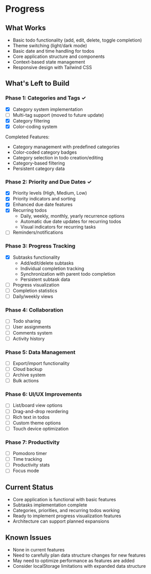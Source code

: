 # Progress

## What Works
- Basic todo functionality (add, edit, delete, toggle completion)
- Theme switching (light/dark mode)
- Basic date and time handling for todos
- Core application structure and components
- Context-based state management
- Responsive design with Tailwind CSS

## What's Left to Build

### Phase 1: Categories and Tags ✓
- [x] Category system implementation
- [ ] Multi-tag support (moved to future update)
- [x] Category filtering
- [x] Color-coding system

Completed Features:
- Category management with predefined categories
- Color-coded category badges
- Category selection in todo creation/editing
- Category-based filtering
- Persistent category data

### Phase 2: Priority and Due Dates ✓
- [x] Priority levels (High, Medium, Low)
- [x] Priority indicators and sorting
- [x] Enhanced due date features
- [x] Recurring todos
  - Daily, weekly, monthly, yearly recurrence options
  - Automatic due date updates for recurring todos
  - Visual indicators for recurring tasks
- [ ] Reminders/notifications

### Phase 3: Progress Tracking
- [x] Subtasks functionality
  - Add/edit/delete subtasks
  - Individual completion tracking
  - Synchronization with parent todo completion
  - Persistent subtask data
- [ ] Progress visualization
- [ ] Completion statistics
- [ ] Daily/weekly views

### Phase 4: Collaboration
- [ ] Todo sharing
- [ ] User assignments
- [ ] Comments system
- [ ] Activity history

### Phase 5: Data Management
- [ ] Export/import functionality
- [ ] Cloud backup
- [ ] Archive system
- [ ] Bulk actions

### Phase 6: UI/UX Improvements
- [ ] List/board view options
- [ ] Drag-and-drop reordering
- [ ] Rich text in todos
- [ ] Custom theme options
- [ ] Touch device optimization

### Phase 7: Productivity
- [ ] Pomodoro timer
- [ ] Time tracking
- [ ] Productivity stats
- [ ] Focus mode

## Current Status
- Core application is functional with basic features
- Subtasks implementation complete
- Categories, priorities, and recurring todos working
- Ready to implement progress visualization features
- Architecture can support planned expansions

## Known Issues
- None in current features
- Need to carefully plan data structure changes for new features
- May need to optimize performance as features are added
- Consider localStorage limitations with expanded data structure